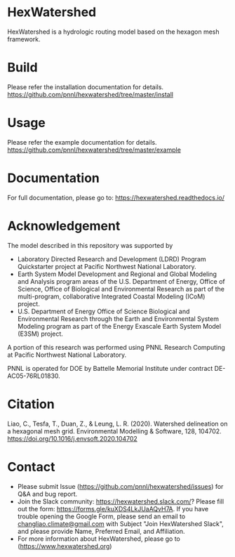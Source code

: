 # HexWatershed

HexWatershed is a hydrologic routing model based on the hexagon mesh framework.

# Build
Please refer the installation documentation for details.
https://github.com/pnnl/hexwatershed/tree/master/install

# Usage
Please refer the example documentation for details.
https://github.com/pnnl/hexwatershed/tree/master/example

# Documentation
For full documentation, please go to: https://hexwatershed.readthedocs.io/

# Acknowledgement
The model described in this repository was supported by

* Laboratory Directed Research and Development (LDRD) Program Quickstarter project at Pacific Northwest National Laboratory. 
* Earth System Model Development and Regional and Global Modeling and Analysis program areas of the U.S. Department of Energy, Office of Science, Office of Biological and Environmental Research as part of the multi-program, collaborative Integrated Coastal Modeling (ICoM) project.
* U.S. Department of Energy Office of Science Biological and Environmental Research through the Earth and Environmental System Modeling program as part of the Energy Exascale Earth System Model (E3SM) project. 

A portion of this research was performed using PNNL Research Computing at Pacific Northwest National Laboratory. 

PNNL is operated for DOE by Battelle Memorial Institute under contract DE-AC05-76RL01830.

# Citation

Liao, C., Tesfa, T., Duan, Z., & Leung, L. R. (2020). Watershed delineation on a hexagonal mesh grid. Environmental Modelling & Software, 128, 104702. https://doi.org/10.1016/j.envsoft.2020.104702

# Contact

* Please submit Issue (https://github.com/pnnl/hexwatershed/issues) for Q&A and bug report.
* Join the Slack community: https://hexwatershed.slack.com/? Please fill out the form: https://forms.gle/kuXDS4LkJUaAQvH7A. If you have trouble opening the Google Form, please send an email to changliao.climate@gmail.com with Subject "Join HexWatershed Slack", and please provide Name, Preferred Email, and Affiliation.
* For more information about HexWatershed, please go to (https://www.hexwatershed.org)

